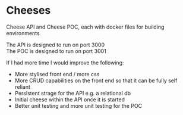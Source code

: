 # Cheeses
Cheese API and Cheese POC, each with docker files for building environments

The API is designed to run on port 3000 <br />
The POC is designed to run on port 3001 <br />

If I had more time I would improve the following: <br />

- More stylised front end / more css <br />
- More CRUD capabilities on the front end so that it can be fully self reliant <br />
- Persistent strage for the API e.g. a relational db <br />
- Initial cheese within the API once it is started <br />
- Better unit testing and more unit testing for the POC <br />

